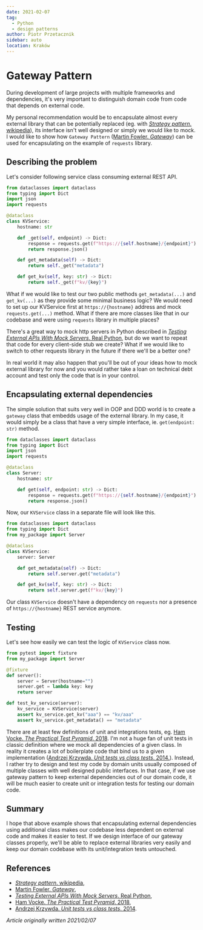 ```yaml
---
date: 2021-02-07
tag:
  - Python
  - design patterns
author: Piotr Przetacznik
sidebar: auto
location: Kraków
---
```


# Gateway Pattern

During development of large projects with multiple frameworks and dependencies, it's very important to distinguish domain code from code that depends on external code.

My personal recommendation would be to encapsulate almost every external library that can be potentially replaced (eg. with [*Strategy pattern*. wikipedia](https://en.wikipedia.org/wiki/Strategy_pattern)), its interface isn't well designed or simply we would like to mock. I would like to show how `Gateway Pattern` ([Martin Fowler. *Gateway*](https://martinfowler.com/eaaCatalog/gateway.html)) can be used for encapsulating on the example of `requests` library.

## Describing the problem

Let's consider following service class consuming external REST API.
```Python
from dataclasses import dataclass
from typing import Dict
import json
import requests

@dataclass
class KVService:
    hostname: str

    def _get(self, endpoint) -> Dict:
        response = requests.get(f"https://{self.hostname}/{endpoint}")
        return response.json()

    def get_metadata(self) -> Dict:
        return self._get("metadata")

    def get_kv(self, key: str) -> Dict:
        return self._get(f"kv/{key}")
```

What if we would like to test our two public methods `get_metadata(...)` and `get_kv(...)` as they provide some minimal business logic? We would need to set up our KVService first at `https://{hostname}` address and mock `requests.get(...)` method. What if there are more classes like that in our codebase and were using `requests` library in multiple places?

There's a great way to mock http servers in Python described in [*Testing External APIs With Mock Servers*. Real Python](https://realpython.com/testing-third-party-apis-with-mock-servers/#testing-the-mock-api), but do we want to repeat that code for every client-side stub we create? What if we would like to switch to other requests library in the future if there we'll be a better one?

In real world it may also happen that you'll be out of your ideas how to mock external library for now and you would rather take a loan on technical debt account and test only the code that is in your control.

## Encapsulating external dependencies

The simple solution that suits very well in OOP and DDD world is to create a `gateway` class that embedds usage of the external library. In my case, it would simply be a class that have a very simple interface, ie. `get(endpoint: str)` method.
```Python
from dataclasses import dataclass
from typing import Dict
import json
import requests

@dataclass
class Server:
    hostname: str

    def get(self, endpoint: str) -> Dict:
        response = requests.get(f"https://{self.hostname}/{endpoint}")
        return response.json()
```

Now, our `KVService` class in a separate file will look like this.
```Python
from dataclasses import dataclass
from typing import Dict
from my_package import Server

@dataclass
class KVService:
    server: Server

    def get_metadata(self) -> Dict:
        return self.server.get("metadata")

    def get_kv(self, key: str) -> Dict:
        return self.server.get(f"kv/{key}")
```
Our class `KVService` doesn't have a dependency on `requests` nor a presence of `https://{hostname}` REST service anymore.

## Testing

Let's see how easily we can test the logic of `KVService` class now.
```Python
from pytest import fixture
from my_package import Server

@fixture
def server():
    server = Server(hostname="")
    server.get = lambda key: key
    return server

def test_kv_service(server):
    kv_service = KVService(server)
    assert kv_service.get_kv("aaa") == "kv/aaa"
    assert kv_service.get_metadata() == "metadata"
```

There are at least few definitions of unit and integrations tests, eg. [Ham Vocke. *The Practical Test Pyramid*. 2018](https://martinfowler.com/articles/practical-test-pyramid.html). I'm not a huge fan of unit tests in classic definition where we mock all dependencies of a given class. In reality it creates a lot of boilerplate code that bind us to a given implementation ([Andrzej Krzywda. *Unit tests vs class tests*. 2014.](https://blog.arkency.com/2014/09/unit-tests-vs-class-tests/)). Instead, I rather try to design and test my code by domain units usually composed of multiple classes with well designed public interfaces. In that case, if we use gateway pattern to keep external dependencies out of our domain code, it will be much easier to create unit or integration tests for testing our domain code.

## Summary

I hope that above example shows that encapsulating external dependencies using additional class makes our codebase less dependent on external code and makes it easier to test. If we design interface of our gateway classes properly, we'll be able to replace external libraries very easily and keep our domain codebase with its unit/integration tests untouched.

## References

* [*Strategy pattern*. wikipedia](https://en.wikipedia.org/wiki/Strategy_pattern),
* [Martin Fowler. *Gateway*](https://martinfowler.com/eaaCatalog/gateway.html),
* [*Testing External APIs With Mock Servers*. Real Python](https://realpython.com/testing-third-party-apis-with-mock-servers/#testing-the-mock-api),
* [Ham Vocke. *The Practical Test Pyramid*. 2018](https://martinfowler.com/articles/practical-test-pyramid.html),
* [Andrzej Krzywda. *Unit tests vs class tests*. 2014](https://blog.arkency.com/2014/09/unit-tests-vs-class-tests/).

*Article originally written 2021/02/07*
